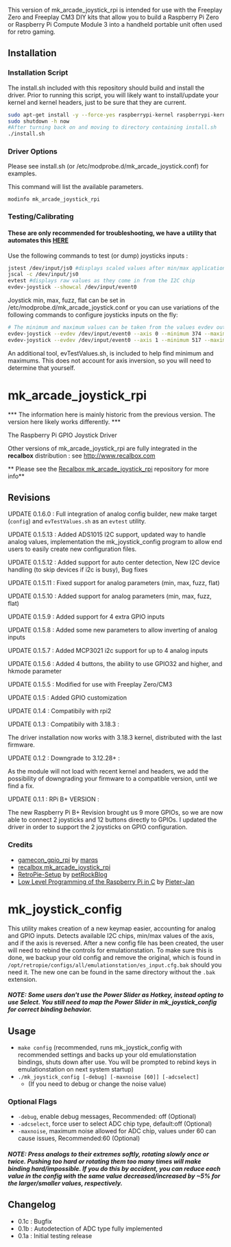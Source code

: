 This version of mk_arcade_joystick_rpi is intended for use with the Freeplay Zero and Freeplay CM3 DIY kits that allow you to build a Raspberry Pi Zero or Raspberry Pi Compute Module 3 into a handheld portable unit often used for retro gaming.

## Installation

### Installation Script

The install.sh included with this repository should build and install the driver.  Prior to running this script, you will likely want to install/update your kernel and kernel headers, just to be sure that they are current.

```sh
sudo apt-get install -y --force-yes raspberrypi-kernel raspberrypi-kernel-headers
sudo shutdown -h now
#After turning back on and moving to directory containing install.sh
./install.sh
```

### Driver Options

Please see install.sh (or /etc/modprobe.d/mk_arcade_joystick.conf) for examples.

This command will list the available parameters.
```
modinfo mk_arcade_joystick_rpi
```

### Testing/Calibrating

#### These are only recommended for troubleshooting, we have a utility that automates this [HERE](#mk_joystick_config)

Use the following commands to test (or dump) joysticks inputs :
```sh
jstest /dev/input/js0 #displays scaled values after min/max applications
jscal -c /dev/input/js0
evtest #displays raw values as they come in from the I2C chip
evdev-joystick --showcal /dev/input/event0
```

Joystick min, max, fuzz, flat can be set in /etc/modprobe.d/mk_arcade_joystick.conf or you can use variations of the following commands to configure joysticks inputs on the fly:
```sh
# The minimum and maximum values can be taken from the values evdev outputs
evdev-joystick --evdev /dev/input/event0 --axis 0 --minimum 374 --maximum 3418 --deadzone 384 --fuzz 16
evdev-joystick --evdev /dev/input/event0 --axis 1 --minimum 517 --maximum 3378 --deadzone 384 --fuzz 16
```
An additional tool, evTestValues.sh, is included to help find minimum and maximums. This does not account for axis inversion, so you will need to determine that yourself.

# mk_arcade_joystick_rpi

*** The information here is mainly historic from the previous version.  The version here likely works differently. ***

The Raspberry Pi GPIO Joystick Driver

Other versions of mk_arcade_joystick_rpi are fully integrated in the **recalbox** distribution : see http://www.recalbox.com

** Please see the [Recalbox mk_arcade_joystick_rpi](https://github.com/recalbox/mk_arcade_joystick_rpi/) repository for more info**

## Revisions
UPDATE 0.1.6.0 : Full integration of analog config builder, new make target (`config`) and `evTestValues.sh` as an `evtest` utility.

UPDATE 0.1.5.13 : Added ADS1015 I2C support, updated way to handle analog values, implementation the mk_joystick_config program to allow end users to easily create new configuration files.

UPDATE 0.1.5.12 : Added support for auto center detection, New I2C device handling (to skip devices if i2c is busy), Bug fixes
                  
UPDATE 0.1.5.11 : Fixed support for analog parameters (min, max, fuzz, flat)

UPDATE 0.1.5.10 : Added support for analog parameters (min, max, fuzz, flat)

UPDATE 0.1.5.9 : Added support for 4 extra GPIO inputs

UPDATE 0.1.5.8 : Added some new parameters to allow inverting of analog inputs

UPDATE 0.1.5.7 : Added MCP3021 i2c support for up to 4 analog inputs

UPDATE 0.1.5.6 : Added 4 buttons, the ability to use GPIO32 and higher, and hkmode parameter

UPDATE 0.1.5.5 : Modified for use with Freeplay Zero/CM3

UPDATE 0.1.5 : Added GPIO customization

UPDATE 0.1.4 : Compatibily with rpi2 

UPDATE 0.1.3 : Compatibily with 3.18.3 :

The driver installation now works with 3.18.3 kernel, distributed with the last firmware.

UPDATE 0.1.2 : Downgrade to 3.12.28+ :

As the module will not load with recent kernel and headers, we add the possibility of downgrading your firmware to a compatible version, until we find a fix.

UPDATE 0.1.1 : RPi B+ VERSION :

The new Raspberry Pi B+ Revision brought us 9 more GPIOs, so we are now able to connect 2 joysticks and 12 buttons directly to GPIOs. I updated the driver in order to support the 2 joysticks on GPIO configuration.

### Credits
-  [gamecon_gpio_rpi](https://github.com/petrockblog/RetroPie-Setup/wiki/gamecon_gpio_rpi) by [marqs](https://github.com/marqs85)
-  [recalbox mk_arcade_joystick_rpi](https://github.com/recalbox/mk_arcade_joystick_rpi)
-  [RetroPie-Setup](https://github.com/petrockblog/RetroPie-Setup) by [petRockBlog](http://blog.petrockblock.com/)
-  [Low Level Programming of the Raspberry Pi in C](http://www.pieter-jan.com/node/15) by [Pieter-Jan](http://www.pieter-jan.com/)

# mk_joystick_config

This utility makes creation of a new keymap easier, accounting for analog and GPIO inputs. Detects available I2C chips, min/max values of the axis, and if the axis is reversed. After a new config file has been created, the user will need to rebind the controls for emulationstation. To make sure this is done, we backup your old config and remove the original, which is found in `/opt/retropie/configs/all/emulationstation/es_input.cfg.bak` should you need it. The new one can be found in the same directory without the `.bak` extension.

##### NOTE: Some users don't use the Power Slider as Hotkey, instead opting to use Select. You still need to map the Power Slider in mk_joystick_config for correct binding behavior.

## Usage
- `make config` (recommended, runs mk_joystick_config with recommended settings and backs up your old emulationstation bindings, shuts down after use. You will be prompted to rebind keys in emulationstation on next system startup)
- `./mk_joystick_config [-debug] [-maxnoise [60]] [-adcselect]` 
  - (If you need to debug or change the noise value)

### Optional Flags
- `-debug`, enable debug messages, Recommended: off (Optional)
- `-adcselect`, force user to select ADC chip type, default:off (Optional)
- `-maxnoise`, maximum noise allowed for ADC chip, values under 60 can cause issues, Recommended:60 (Optional)

##### NOTE: Press analogs to their extremes softly, rotating slowly once or twice. Pushing too hard or rotating them too many times will make binding hard/impossible. If you do this by accident, you can reduce each value in the config with the same value decreased/increased by ~5% for the larger/smaller values, respectively.

## Changelog
- 0.1c : Bugfix
- 0.1b : Autodetection of ADC type fully implemented
- 0.1a : Initial testing release
